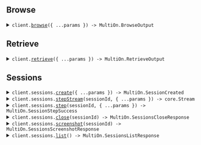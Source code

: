 ## Browse

<details><summary> <code>client.<a href="./src/Client.ts">browse</a>({ ...params }) -> MultiOn.BrowseOutput</code> </summary>

<dl>

<dd>

#### 📝 Description

<dl>

<dd>

<dl>

<dd>

Allows for browsing the web using detailed natural language commands.

The function supports multi-step command execution based on the `CONTINUE` status of the Agent.

</dd>

</dl>

</dd>

</dl>

#### 🔌 Usage

<dl>

<dd>

<dl>

<dd>

```ts
await client.browse({
    cmd: "Find the top post on Hackernews.",
    url: "https://news.ycombinator.com/",
});
```

</dd>

</dl>

</dd>

</dl>

#### ⚙️ Parameters

<dl>

<dd>

<dl>

<dd>

**request: `MultiOn.BrowseInput`**

</dd>

</dl>

<dl>

<dd>

**requestOptions: `MultiOnClient.RequestOptions`**

</dd>

</dl>

</dd>

</dl>

</dd>

</dl>
</details>

## Retrieve

<details><summary> <code>client.<a href="./src/Client.ts">retrieve</a>({ ...params }) -> MultiOn.RetrieveOutput</code> </summary>

<dl>

<dd>

#### 📝 Description

<dl>

<dd>

<dl>

<dd>

Retrieve data from webpage based on a url and natural language command that guides agents data extraction process.

The function can create a new session or be used as part of a session.

</dd>

</dl>

</dd>

</dl>

#### 🔌 Usage

<dl>

<dd>

<dl>

<dd>

```ts
await client.retrieve({
    cmd: "Find the top post on Hackernews and get its title and points.",
    url: "https://news.ycombinator.com/",
    fields: ["title", "points"],
});
```

</dd>

</dl>

</dd>

</dl>

#### ⚙️ Parameters

<dl>

<dd>

<dl>

<dd>

**request: `MultiOn.RetrieveInput`**

</dd>

</dl>

<dl>

<dd>

**requestOptions: `MultiOnClient.RequestOptions`**

</dd>

</dl>

</dd>

</dl>

</dd>

</dl>
</details>

## Sessions

<details><summary> <code>client.sessions.<a href="./src/api/resources/sessions/client/Client.ts">create</a>({ ...params }) -> MultiOn.SessionCreated</code> </summary>

<dl>

<dd>

#### 📝 Description

<dl>

<dd>

<dl>

<dd>

Creates a new session and returns session details including a unique session ID. A session remains active for 10 minutes of inactivity.

</dd>

</dl>

</dd>

</dl>

#### 🔌 Usage

<dl>

<dd>

<dl>

<dd>

```ts
await client.sessions.create({
    url: "url",
});
```

</dd>

</dl>

</dd>

</dl>

#### ⚙️ Parameters

<dl>

<dd>

<dl>

<dd>

**request: `MultiOn.CreateSessionInput`**

</dd>

</dl>

<dl>

<dd>

**requestOptions: `Sessions.RequestOptions`**

</dd>

</dl>

</dd>

</dl>

</dd>

</dl>
</details>

<details><summary> <code>client.sessions.<a href="./src/api/resources/sessions/client/Client.ts">stepStream</a>(sessionId, { ...params }) -> core.Stream<MultiOn.SessionStepStreamChunk></code> </summary>

<dl>

<dd>

#### 📝 Description

<dl>

<dd>

<dl>

<dd>

Allows for browsing the web using detailed natural language instructions in a step mode for a session with a given session ID

</dd>

</dl>

</dd>

</dl>

#### ⚙️ Parameters

<dl>

<dd>

<dl>

<dd>

**sessionId: `string`**

</dd>

</dl>

<dl>

<dd>

**request: `MultiOn.SessionsStepStreamRequest`**

</dd>

</dl>

<dl>

<dd>

**requestOptions: `Sessions.RequestOptions`**

</dd>

</dl>

</dd>

</dl>

</dd>

</dl>
</details>

<details><summary> <code>client.sessions.<a href="./src/api/resources/sessions/client/Client.ts">step</a>(sessionId, { ...params }) -> MultiOn.SessionStepSuccess</code> </summary>

<dl>

<dd>

#### 📝 Description

<dl>

<dd>

<dl>

<dd>

Allows for browsing the web using detailed natural language instructions in a step mode for a session with a given session ID

</dd>

</dl>

</dd>

</dl>

#### 🔌 Usage

<dl>

<dd>

<dl>

<dd>

```ts
await client.sessions.step("session_id", {
    cmd: "cmd",
    stream: false,
});
```

</dd>

</dl>

</dd>

</dl>

#### ⚙️ Parameters

<dl>

<dd>

<dl>

<dd>

**sessionId: `string`**

</dd>

</dl>

<dl>

<dd>

**request: `MultiOn.SessionsStepRequest`**

</dd>

</dl>

<dl>

<dd>

**requestOptions: `Sessions.RequestOptions`**

</dd>

</dl>

</dd>

</dl>

</dd>

</dl>
</details>

<details><summary> <code>client.sessions.<a href="./src/api/resources/sessions/client/Client.ts">close</a>(sessionId) -> MultiOn.SessionsCloseResponse</code> </summary>

<dl>

<dd>

#### 📝 Description

<dl>

<dd>

<dl>

<dd>

Closes the session.

</dd>

</dl>

</dd>

</dl>

#### 🔌 Usage

<dl>

<dd>

<dl>

<dd>

```ts
await client.sessions.close("session_id");
```

</dd>

</dl>

</dd>

</dl>

#### ⚙️ Parameters

<dl>

<dd>

<dl>

<dd>

**sessionId: `string`**

</dd>

</dl>

<dl>

<dd>

**requestOptions: `Sessions.RequestOptions`**

</dd>

</dl>

</dd>

</dl>

</dd>

</dl>
</details>

<details><summary> <code>client.sessions.<a href="./src/api/resources/sessions/client/Client.ts">screenshot</a>(sessionId) -> MultiOn.SessionsScreenshotResponse</code> </summary>

<dl>

<dd>

#### 📝 Description

<dl>

<dd>

<dl>

<dd>

Retrieve the screenshot of the session.

</dd>

</dl>

</dd>

</dl>

#### 🔌 Usage

<dl>

<dd>

<dl>

<dd>

```ts
await client.sessions.screenshot("session_id");
```

</dd>

</dl>

</dd>

</dl>

#### ⚙️ Parameters

<dl>

<dd>

<dl>

<dd>

**sessionId: `string`**

</dd>

</dl>

<dl>

<dd>

**requestOptions: `Sessions.RequestOptions`**

</dd>

</dl>

</dd>

</dl>

</dd>

</dl>
</details>

<details><summary> <code>client.sessions.<a href="./src/api/resources/sessions/client/Client.ts">list</a>() -> MultiOn.SessionsListResponse</code> </summary>

<dl>

<dd>

#### 📝 Description

<dl>

<dd>

<dl>

<dd>

Retrieve a list of active session IDs.

</dd>

</dl>

</dd>

</dl>

#### 🔌 Usage

<dl>

<dd>

<dl>

<dd>

```ts
await client.sessions.list();
```

</dd>

</dl>

</dd>

</dl>

#### ⚙️ Parameters

<dl>

<dd>

<dl>

<dd>

**requestOptions: `Sessions.RequestOptions`**

</dd>

</dl>

</dd>

</dl>

</dd>

</dl>
</details>
